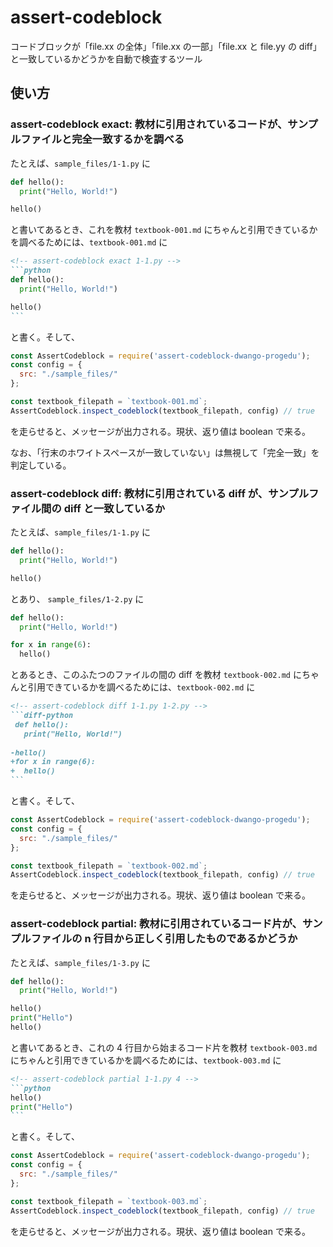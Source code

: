 # assert-codeblock
コードブロックが「file.xx の全体」「file.xx の一部」「file.xx と file.yy の diff」と一致しているかどうかを自動で検査するツール

## 使い方

### assert-codeblock exact: 教材に引用されているコードが、サンプルファイルと完全一致するかを調べる

たとえば、`sample_files/1-1.py` に

```python
def hello():
  print("Hello, World!")

hello()
```

と書いてあるとき、これを教材 `textbook-001.md` にちゃんと引用できているかを調べるためには、`textbook-001.md` に

````markdown
<!-- assert-codeblock exact 1-1.py -->
```python
def hello():
  print("Hello, World!")

hello()
```
````

と書く。そして、

```js
const AssertCodeblock = require('assert-codeblock-dwango-progedu');
const config = {
  src: "./sample_files/"
};

const textbook_filepath = `textbook-001.md`;
AssertCodeblock.inspect_codeblock(textbook_filepath, config) // true
```

を走らせると、メッセージが出力される。現状、返り値は boolean で来る。

なお、「行末のホワイトスペースが一致していない」は無視して「完全一致」を判定している。

### assert-codeblock diff: 教材に引用されている diff が、サンプルファイル間の diff と一致しているか

たとえば、`sample_files/1-1.py` に

```python
def hello():
  print("Hello, World!")

hello()
```

とあり、 `sample_files/1-2.py` に

```python
def hello():
  print("Hello, World!")

for x in range(6):
  hello()
```

とあるとき、このふたつのファイルの間の diff を教材 `textbook-002.md` にちゃんと引用できているかを調べるためには、`textbook-002.md` に

````markdown
<!-- assert-codeblock diff 1-1.py 1-2.py -->
```diff-python
 def hello():
   print("Hello, World!")
 
-hello()
+for x in range(6):
+  hello()
```
````

と書く。そして、

```js
const AssertCodeblock = require('assert-codeblock-dwango-progedu');
const config = {
  src: "./sample_files/"
};

const textbook_filepath = `textbook-002.md`;
AssertCodeblock.inspect_codeblock(textbook_filepath, config) // true
```

を走らせると、メッセージが出力される。現状、返り値は boolean で来る。

### assert-codeblock partial: 教材に引用されているコード片が、サンプルファイルの n 行目から正しく引用したものであるかどうか

たとえば、`sample_files/1-3.py` に

```python
def hello():
  print("Hello, World!")

hello()
print("Hello")
hello()
```

と書いてあるとき、これの 4 行目から始まるコード片を教材 `textbook-003.md` にちゃんと引用できているかを調べるためには、`textbook-003.md` に

````markdown
<!-- assert-codeblock partial 1-1.py 4 -->
```python
hello()
print("Hello")
```
````

と書く。そして、

```js
const AssertCodeblock = require('assert-codeblock-dwango-progedu');
const config = {
  src: "./sample_files/"
};

const textbook_filepath = `textbook-003.md`;
AssertCodeblock.inspect_codeblock(textbook_filepath, config) // true
```

を走らせると、メッセージが出力される。現状、返り値は boolean で来る。
